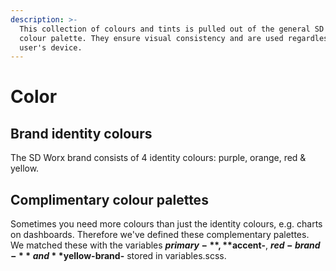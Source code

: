 ```yaml
---
description: >-
  This collection of colours and tints is pulled out of the general SD Worx
  colour palette. They ensure visual consistency and are used regardless of the
  user's device.
---
```


# Color

## Brand identity colours

The SD Worx brand consists of 4 identity colours: purple, orange, red & yellow.

## Complimentary colour palettes

Sometimes you need more colours than just the identity colours, e.g. charts on dashboards. Therefore we've defined these complementary palettes.  
We matched these with the variables **$primary-**, **$accent-**, **$red-brand-** and **$yellow-brand-** stored in variables.scss.



